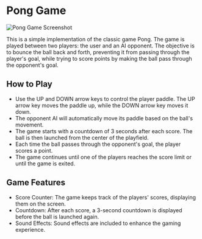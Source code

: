 # Pong Game

![Pong Game Screenshot](https://github.com/Eren-Ovat/Pong-game/assets/136449029/7e4baa94-13e3-4ae7-ab2d-69a0f99261fb)


This is a simple implementation of the classic game Pong. The game is played between two players: the user and an AI opponent. The objective is to bounce the ball back and forth, preventing it from passing through the player's goal, while trying to score points by making the ball pass through the opponent's goal.

## How to Play
- Use the UP and DOWN arrow keys to control the player paddle. The UP arrow key moves the paddle up, while the DOWN arrow key moves it down.
- The opponent AI will automatically move its paddle based on the ball's movement.
- The game starts with a countdown of 3 seconds after each score. The ball is then launched from the center of the playfield.
- Each time the ball passes through the opponent's goal, the player scores a point.
- The game continues until one of the players reaches the score limit or until the game is exited.

## Game Features
- Score Counter: The game keeps track of the players' scores, displaying them on the screen.
- Countdown: After each score, a 3-second countdown is displayed before the ball is launched again.
- Sound Effects: Sound effects are included to enhance the gaming experience.


